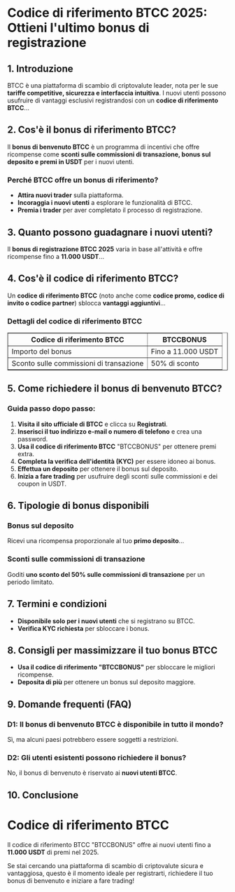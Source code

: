 <h1>Codice di riferimento BTCC 2025: Ottieni l'ultimo bonus di registrazione</h1>
<h2>1. Introduzione</h2>
<p>BTCC è una piattaforma di scambio di criptovalute leader, nota per le sue <strong>tariffe competitive, sicurezza e interfaccia intuitiva</strong>. I nuovi utenti possono usufruire di vantaggi esclusivi registrandosi con un <strong>codice di riferimento BTCC</strong>...</p>
<h2>2. Cos'è il bonus di riferimento BTCC?</h2>
<p>Il <strong>bonus di benvenuto BTCC</strong> è un programma di incentivi che offre ricompense come <strong>sconti sulle commissioni di transazione, bonus sul deposito e premi in USDT</strong> per i nuovi utenti.</p>
<h3>Perché BTCC offre un bonus di riferimento?</h3>
<ul>
<li><strong>Attira nuovi trader</strong> sulla piattaforma.</li>
<li><strong>Incoraggia i nuovi utenti</strong> a esplorare le funzionalità di BTCC.</li>
<li><strong>Premia i trader</strong> per aver completato il processo di registrazione.</li>
</ul>
<h2>3. Quanto possono guadagnare i nuovi utenti?</h2>
<p>Il <strong>bonus di registrazione BTCC 2025</strong> varia in base all'attività e offre ricompense fino a <strong>11.000 USDT</strong>...</p>
<h2>4. Cos'è il codice di riferimento BTCC?</h2>
<p>Un <strong>codice di riferimento BTCC</strong> (noto anche come <strong>codice promo, codice di invito o codice partner</strong>) sblocca <strong>vantaggi aggiuntivi</strong>...</p>
<h3>Dettagli del codice di riferimento BTCC</h3>
<table border="1">
<tr>
<th>Codice di riferimento BTCC</th>
<th>BTCCBONUS</th>
</tr>
<tr>
<td>Importo del bonus</td>
<td>Fino a 11.000 USDT</td>
</tr>
<tr>
<td>Sconto sulle commissioni di transazione</td>
<td>50% di sconto</td>
</tr>
</table>
<h2>5. Come richiedere il bonus di benvenuto BTCC?</h2>
<h3>Guida passo dopo passo:</h3>
<ol>
<li><strong>Visita il sito ufficiale di BTCC</strong> e clicca su <strong>Registrati</strong>.</li>
<li><strong>Inserisci il tuo indirizzo e-mail o numero di telefono</strong> e crea una password.</li>
<li><strong>Usa il codice di riferimento BTCC</strong> "BTCCBONUS" per ottenere premi extra.</li>
<li><strong>Completa la verifica dell'identità (KYC)</strong> per essere idoneo ai bonus.</li>
<li><strong>Effettua un deposito</strong> per ottenere il bonus sul deposito.</li>
<li><strong>Inizia a fare trading</strong> per usufruire degli sconti sulle commissioni e dei coupon in USDT.</li>
</ol>
<h2>6. Tipologie di bonus disponibili</h2>
<h3>Bonus sul deposito</h3>
<p>Ricevi una ricompensa proporzionale al tuo <strong>primo deposito</strong>...</p>
<h3>Sconti sulle commissioni di transazione</h3>
<p>Goditi <strong>uno sconto del 50% sulle commissioni di transazione</strong> per un periodo limitato.</p>
<h2>7. Termini e condizioni</h2>
<ul>
<li><strong>Disponibile solo per i nuovi utenti</strong> che si registrano su BTCC.</li>
<li><strong>Verifica KYC richiesta</strong> per sbloccare i bonus.</li>
</ul>
<h2>8. Consigli per massimizzare il tuo bonus BTCC</h2>
<ul>
<li><strong>Usa il codice di riferimento "BTCCBONUS"</strong> per sbloccare le migliori ricompense.</li>
<li><strong>Deposita di più</strong> per ottenere un bonus sul deposito maggiore.</li>
</ul>
<h2>9. Domande frequenti (FAQ)</h2>
<h3>D1: Il bonus di benvenuto BTCC è disponibile in tutto il mondo?</h3>
<p>Sì, ma alcuni paesi potrebbero essere soggetti a restrizioni.</p>
<h3>D2: Gli utenti esistenti possono richiedere il bonus?</h3>
<p>No, il bonus di benvenuto è riservato ai <strong>nuovi utenti BTCC</strong>.</p>
<h2>10. Conclusione</h2>
<h1>Codice di riferimento BTCC</h1>
<p>Il codice di riferimento BTCC <span class="bonus-code">"BTCCBONUS"</span> offre ai nuovi utenti fino a <strong>11.000 USDT</strong> di premi nel 2025.</p>
<p>Se stai cercando una piattaforma di scambio di criptovalute sicura e vantaggiosa, questo è il momento ideale per registrarti, richiedere il tuo bonus di benvenuto e iniziare a fare trading!</p>
</body>
</html>
